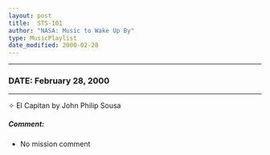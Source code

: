 ```yaml
---
layout: post
title:  STS-101
author: "NASA: Music to Wake Up By"
type: MusicPlaylist
date_modified: 2000-02-28
---
```


----
### DATE: February 28, 2000
----
✧ El Capitan by John Philip Sousa

##### Comment:
* No mission comment
